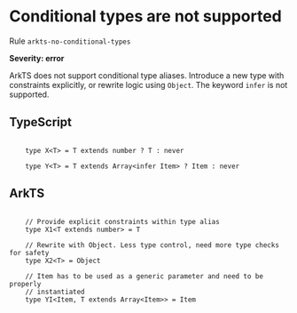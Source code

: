 #  Conditional types are not supported

Rule ``arkts-no-conditional-types``

**Severity: error**

ArkTS does not support conditional type aliases. Introduce a new type with
constraints explicitly, or rewrite logic using ``Object``. The keyword
``infer`` is not supported.


## TypeScript


```

    type X<T> = T extends number ? T : never

    type Y<T> = T extends Array<infer Item> ? Item : never

```

## ArkTS


```

    // Provide explicit constraints within type alias
    type X1<T extends number> = T

    // Rewrite with Object. Less type control, need more type checks for safety
    type X2<T> = Object

    // Item has to be used as a generic parameter and need to be properly
    // instantiated
    type YI<Item, T extends Array<Item>> = Item

```


